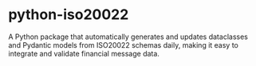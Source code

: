 # python-iso20022
A Python package that automatically generates and updates dataclasses and Pydantic models from ISO20022 schemas daily, making it easy to integrate and validate financial message data.
